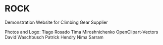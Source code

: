 # ROCK
Demonstration Website for Climbing Gear Supplier

Photos and Logo:
Tiago Rosado
Tima Miroshnichenko
OpenClipart-Vectors
David Waschbusch
Patrick Hendry
Nima Sarram